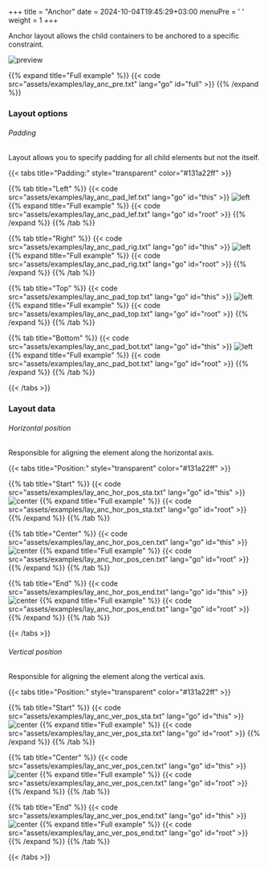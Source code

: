+++
title = "Anchor"
date = 2024-10-04T19:45:29+03:00
menuPre = '<i class="fa-solid fa-fw fa-sm fa-anchor"></i> '
weight = 1
+++

Anchor layout allows the child containers to be anchored to a specific constraint.

<!--more-->

![preview](examples/lay_anc_pre.png)

{{% expand title="Full example" %}}
{{< code src="assets/examples/lay_anc_pre.txt" lang="go" id="full" >}}
{{% /expand %}}

### Layout options

###### Padding

Layout allows you to specify padding for all child elements but not the itself.

{{< tabs title="Padding:" style="transparent" color="#131a22ff" >}}

{{% tab title="Left" %}}
{{< code src="assets/examples/lay_anc_pad_lef.txt" lang="go" id="this" >}}
![left](examples/lay_anc_pad_lef.png)
{{% expand title="Full example" %}}
{{< code src="assets/examples/lay_anc_pad_lef.txt" lang="go" id="root" >}}
{{% /expand %}}
{{% /tab %}}

{{% tab title="Right" %}}
{{< code src="assets/examples/lay_anc_pad_rig.txt" lang="go" id="this" >}}
![left](examples/lay_anc_pad_rig.png)
{{% expand title="Full example" %}}
{{< code src="assets/examples/lay_anc_pad_rig.txt" lang="go" id="root" >}}
{{% /expand %}}
{{% /tab %}}

{{% tab title="Top" %}}
{{< code src="assets/examples/lay_anc_pad_top.txt" lang="go" id="this" >}}
![left](examples/lay_anc_pad_top.png)
{{% expand title="Full example" %}}
{{< code src="assets/examples/lay_anc_pad_top.txt" lang="go" id="root" >}}
{{% /expand %}}
{{% /tab %}}

{{% tab title="Bottom" %}}
{{< code src="assets/examples/lay_anc_pad_bot.txt" lang="go" id="this" >}}
![left](examples/lay_anc_pad_bot.png)
{{% expand title="Full example" %}}
{{< code src="assets/examples/lay_anc_pad_bot.txt" lang="go" id="root" >}}
{{% /expand %}}
{{% /tab %}}

{{< /tabs >}}

### Layout data

###### Horizontal position

Responsible for aligning the element along the horizontal axis.

{{< tabs title="Position:" style="transparent" color="#131a22ff" >}}

{{% tab title="Start" %}}
{{< code src="assets/examples/lay_anc_hor_pos_sta.txt" lang="go" id="this" >}}
![center](examples/lay_anc_hor_pos_sta.png)
{{% expand title="Full example" %}}
{{< code src="assets/examples/lay_anc_hor_pos_sta.txt" lang="go" id="root" >}}
{{% /expand %}}
{{% /tab %}}

{{% tab title="Center" %}}
{{< code src="assets/examples/lay_anc_hor_pos_cen.txt" lang="go" id="this" >}}
![center](examples/lay_anc_hor_pos_cen.png)
{{% expand title="Full example" %}}
{{< code src="assets/examples/lay_anc_hor_pos_cen.txt" lang="go" id="root" >}}
{{% /expand %}}
{{% /tab %}}

{{% tab title="End" %}}
{{< code src="assets/examples/lay_anc_hor_pos_end.txt" lang="go" id="this" >}}
![center](examples/lay_anc_hor_pos_end.png)
{{% expand title="Full example" %}}
{{< code src="assets/examples/lay_anc_hor_pos_end.txt" lang="go" id="root" >}}
{{% /expand %}}
{{% /tab %}}

{{< /tabs >}}

###### Vertical position

Responsible for aligning the element along the vertical axis.

{{< tabs title="Position:" style="transparent" color="#131a22ff" >}}

{{% tab title="Start" %}}
{{< code src="assets/examples/lay_anc_ver_pos_sta.txt" lang="go" id="this" >}}
![center](examples/lay_anc_ver_pos_sta.png)
{{% expand title="Full example" %}}
{{< code src="assets/examples/lay_anc_ver_pos_sta.txt" lang="go" id="root" >}}
{{% /expand %}}
{{% /tab %}}

{{% tab title="Center" %}}
{{< code src="assets/examples/lay_anc_ver_pos_cen.txt" lang="go" id="this" >}}
![center](examples/lay_anc_ver_pos_cen.png)
{{% expand title="Full example" %}}
{{< code src="assets/examples/lay_anc_ver_pos_cen.txt" lang="go" id="root" >}}
{{% /expand %}}
{{% /tab %}}

{{% tab title="End" %}}
{{< code src="assets/examples/lay_anc_ver_pos_end.txt" lang="go" id="this" >}}
![center](examples/lay_anc_ver_pos_end.png)
{{% expand title="Full example" %}}
{{< code src="assets/examples/lay_anc_ver_pos_end.txt" lang="go" id="root" >}}
{{% /expand %}}
{{% /tab %}}

{{< /tabs >}}
